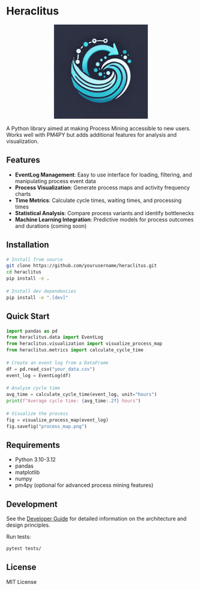 # Heraclitus

<p align="center">
  <img src="heraclitus_logo.webp" alt="Heraclitus Logo" width="250">
</p>

A Python library aimed at making Process Mining accessible to new users. Works well with PM4PY but adds additional features for analysis and visualization.

## Features

- **EventLog Management**: Easy to use interface for loading, filtering, and manipulating process event data
- **Process Visualization**: Generate process maps and activity frequency charts
- **Time Metrics**: Calculate cycle times, waiting times, and processing times
- **Statistical Analysis**: Compare process variants and identify bottlenecks
- **Machine Learning Integration**: Predictive models for process outcomes and durations (coming soon)

## Installation

```bash
# Install from source
git clone https://github.com/yourusername/heraclitus.git
cd heraclitus
pip install -e .

# Install dev dependencies
pip install -e ".[dev]"
```

## Quick Start

```python
import pandas as pd
from heraclitus.data import EventLog
from heraclitus.visualization import visualize_process_map
from heraclitus.metrics import calculate_cycle_time

# Create an event log from a DataFrame
df = pd.read_csv("your_data.csv")
event_log = EventLog(df)

# Analyze cycle time
avg_time = calculate_cycle_time(event_log, unit="hours")
print(f"Average cycle time: {avg_time:.2f} hours")

# Visualize the process
fig = visualize_process_map(event_log)
fig.savefig("process_map.png")
```

## Requirements

- Python 3.10-3.12
- pandas
- matplotlib
- numpy
- pm4py (optional for advanced process mining features)

## Development

See the [Developer Guide](DEV_GUIDE.md) for detailed information on the architecture and design principles.

Run tests:

```bash
pytest tests/
```

## License

MIT License